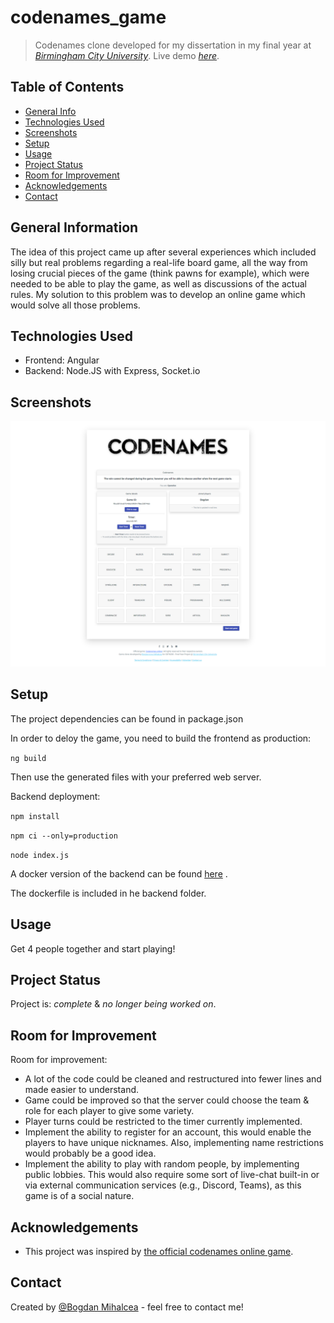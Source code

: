# codenames_game
> Codenames clone developed for my dissertation in my final year at [_Birmingham City University_](https://bcu.ac.uk). 
> Live demo [_here_](https://codenames.bogdanmihalcea.ro).

## Table of Contents
* [General Info](#general-information)
* [Technologies Used](#technologies-used)
* [Screenshots](#screenshots)
* [Setup](#setup)
* [Usage](#usage)
* [Project Status](#project-status)
* [Room for Improvement](#room-for-improvement)
* [Acknowledgements](#acknowledgements)
* [Contact](#contact)


## General Information
The idea of this project came up after several experiences which included silly but real problems regarding a real-life board game, all the way from losing crucial pieces of the game (think pawns for example), which were needed to be able to play the game, as well as discussions of the actual rules. My solution to this problem was to develop an online game which would solve all those problems.


## Technologies Used
- Frontend: Angular
- Backend: Node.JS with Express, Socket.io


## Screenshots
![Game board](./screenshots/game.png)


## Setup
The project dependencies can be found in package.json

In order to deloy the game, you need to build the frontend as production: 

`ng build`

Then use the generated files with your preferred web server.

Backend deployment:

`npm install`

`npm ci --only=production`

`node index.js`

A docker version of the backend can be found [here](https://hub.docker.com/r/bogdanmihalcea/codenames) .

The dockerfile is included in he backend folder.


## Usage
Get 4 people together and start playing!


## Project Status
Project is: _complete_ & _no longer being worked on_.


## Room for Improvement
Room for improvement:
- A lot of the code could be cleaned and restructured into fewer lines and made easier to understand.
- Game could be improved so that the server could choose the team & role for each player to give some variety.
- Player turns could be restricted to the timer currently implemented.
- Implement the ability to register for an account, this would enable the players to have unique nicknames. Also, implementing name restrictions would probably be a good idea.
- Implement the ability to play with random people, by implementing public lobbies. This would also require some sort of live-chat built-in or via external communication services (e.g., Discord, Teams), as this game is of a social nature.


## Acknowledgements
- This project was inspired by [the official codenames online game](https://codenames.online/).


## Contact
Created by [@Bogdan Mihalcea](https://bogdanmihalcea.ro/) - feel free to contact me!
